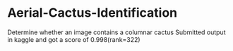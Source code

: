 # Aerial-Cactus-Identification
Determine whether an image contains a columnar cactus
Submitted output in kaggle and got a score of 0.998(rank=322)
